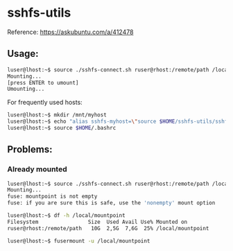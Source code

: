 # sshfs-utils
Reference: https://askubuntu.com/a/412478

## Usage:
```bash
luser@lhost:~$ source ./sshfs-connect.sh ruser@rhost:/remote/path /local/mountpoint
Mounting...
[press ENTER to umount]
Umounting...
```
For frequently used hosts:
```bash
luser@lhost:~$ mkdir /mnt/myhost
luser@lhost:~$ echo "alias sshfs-myhost=\"source $HOME/sshfs-utils/sshfs-connect.sh ruser@myhost:/remote/path /mnt/myhost\"" >> $HOME/.bashrc
luser@lhost:~$ source $HOME/.bashrc
```

## Problems:
### Already mounted
```bash
luser@lhost:~$ source ./sshfs-connect.sh ruser@rhost:/remote/path /local/mountpoint
Mounting...
fuse: mountpoint is not empty
fuse: if you are sure this is safe, use the 'nonempty' mount option

luser@lhost:~$ df -h /local/mountpoint
Filesystem                Size  Used Avail Use% Mounted on
ruser@rhost:/remote/path   10G  2,5G  7,6G  25% /local/mountpoint
```
```bash
luser@lhost:~$ fusermount -u /local/mountpoint
